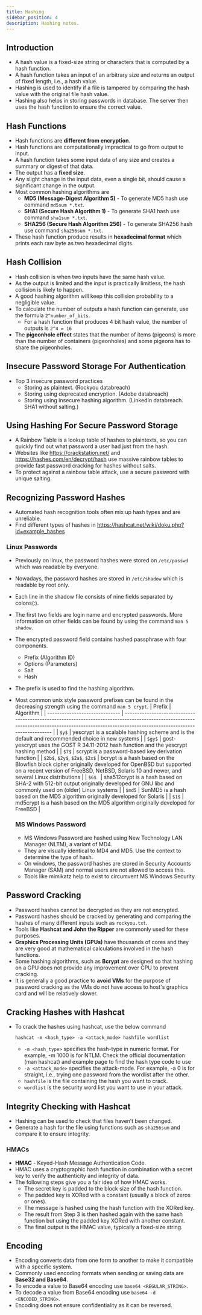 ```yaml
---
title: Hashing
sidebar_position: 4
description: Hashing notes.
---
```


## Introduction
- A hash value is a fixed-size string or characters that is computed by a hash function. 
- A hash function takes an input of an arbitrary size and returns an output of fixed length, i.e., a hash value. 
- Hashing is used to identify if a file is tampered by comparing the hash value with the original file hash value.
- Hashing also helps in storing passwords in database. The server then uses the hash function to ensure the correct value.

## Hash Functions
- Hash functions are **different from encryption**.
- Hash functions are computationally impractical to go from output to input.
- A hash function takes some input data of any size and creates a summary or digest of that data. 
- The output has a **fixed size**. 
- Any slight change in the input data, even a single bit, should cause a significant change in the output.
- Most common hashing algorithms are 
  - **MD5 (Message-Digest Algorithm 5)** - To generate MD5 hash use command `md5sum *.txt`.
  - **SHA1 (Secure Hash Algorithm 1)** - To generate SHA1 hash use command `sha1sum *.txt`.
  - **SHA256 (Secure Hash Algorithm 256)** - To generate SHA256 hash use command `sha256sum *.txt`.
- These hash function produce results in **hexadecimal format** which prints each raw byte as two hexadecimal digits.

## Hash Collision
- Hash collision is when two inputs have the same hash value.
- As the output is limited and the input is practically limitless, the hash collision is likely to happen.
- A good hashing algorithm will keep this collision probability to a negligible value.
- To calculate the number of outputs a hash function can generate, use the formula `2^number_of_bits`.
  - For a hash function that produces 4 bit hash value, the number of outputs is `2^4 = 16`
- The **pigeonhole effect** states that the number of items (pigeons) is more than the number of containers (pigeonholes) and some pigeons has to share the pigeonholes.

## Insecure Password Storage For Authentication
- Top 3 insecure password practices
  - Storing as plaintext. (Rockyou databreach)
  - Storing using deprecated encryption. (Adobe databreach)
  - Storing using insecure hashing algorithm. (LinkedIn databreach. SHA1 without salting.)

## Using Hashing For Secure Password Storage
- A Rainbow Table is a lookup table of hashes to plaintexts, so you can quickly find out what password a user had just from the hash.
- Websites like https://crackstation.net/ and https://hashes.com/en/decrypt/hash use massive rainbow tables to provide fast password cracking for hashes without salts.
- To protect against a rainbow table attack, use a secure password with unique salting.

## Recognizing Password Hashes
- Automated hash recognition tools often mix up hash types and are unreliable.
- Find different types of hashes in https://hashcat.net/wiki/doku.php?id=example_hashes

### Linux Passwords
- Previously on linux, the password hashes were stored on `/etc/passwd` which was readable by everyone.
- Nowadays, the password hashes are stored in `/etc/shadow` which is readable by root only.
- Each line in the shadow file consists of nine fields separated by colons(:).
- The first two fields are login name and encrypted passwords. More information on other fields can be found by using the command `man 5 shadow`.
- The encrypted password field contains hashed passphrase with four components.
  - Prefix (Algorithm ID)
  - Options (Parameters)
  - Salt
  - Hash
- The prefix is used to find the hashing algorithm.
- Most common unix style password prefixes can be found in the decreasing strength using the command `man 5 crypt`.
  | Prefix                         | Algorithm                                                                                                                                                                                        |
  | ------------------------------ | ------------------------------------------------------------------------------------------------------------------------------------------------------------------------------------------------ |
  | `$y$`                          | yescrypt is a scalable hashing scheme and is the default and recommended choice in new systems                                                                                                   |
  | `$gy$`                         | gost-yescrypt uses the GOST R 34.11-2012 hash function and the yescrypt hashing method                                                                                                           |
  | `$7$`                          | scrypt is a password-based key derivation function                                                                                                                                               |
  | `$2b$`, `$2y$`, `$2a$`, `$2x$` | bcrypt is a hash based on the Blowfish block cipher originally developed for OpenBSD but supported on a recent version of FreeBSD, NetBSD, Solaris 10 and newer, and several Linux distributions |
  | `$6$ `                         | sha512crypt is a hash based on SHA-2 with 512-bit output originally developed for GNU libc and commonly used on (older) Linux systems                                                            |
  | `$md5`                         | SunMD5 is a hash based on the MD5 algorithm originally developed for Solaris                                                                                                                     |
  | `$1$`                          | md5crypt is a hash based on the MD5 algorithm originally developed for FreeBSD                                                                                                                   |

  ### MS Windows Password
  - MS Windows Password are hashed using New Technology LAN Manager (NLTM), a variant of MD4.
  - They are visually identical to MD4 and MD5. Use the context to determine the type of hash.
  - On windows, the password hashes are stored in Security Accounts Manager (SAM) and normal users are not allowed to access this.
  - Tools like mimikatz help to exist to circumvent MS Windows Security.

## Password Cracking
- Password hashes cannot be decrypted as they are not encrypted.
- Password hashes should be cracked by generating and comparing the hashes of many different inputs such as `rockyou.txt`.
- Tools like **Hashcat and John the Ripper** are commonly used for these purposes.
- **Graphics Processing Units (GPUs)** have thousands of cores and they are very good at mathematical calculations involved in the hash functions.
- Some hashing algorithms, such as **Bcrypt** are designed so that hashing on a GPU does not provide any improvement over CPU to prevent cracking.
- It is generally a good practice to **avoid VMs** for the purpose of password cracking as the VMs do not have access to host's graphics card and will be relatively slower.

## Cracking Hashes with Hashcat
- To crack the hashes using hashcat, use the below command
    ```
    hashcat -m <hash_type> -a <attack_mode> hashfile wordlist
    ```
  - `-m <hash_type>` specifies the hash-type in numeric format. For example, -m 1000 is for NTLM. Check the official documentation (man hashcat) and example page to find the hash type code to use
  - `-a <attack_mode>` specifies the attack-mode. For example, -a 0 is for straight, i.e., trying one password from the wordlist after the other.
  - `hashfile` is the file containing the hash you want to crack.
  - `wordlist` is the security word list you want to use in your attack.
 
 ## Integrity Checking with Hashcat
 - Hashing can be used to check that files haven’t been changed.
 - Generate a hash for the file using functions such as `sha256sum` and compare it to ensure integrity.

### HMACs
- **HMAC** - Keyed-Hash Message Authentication Code.
- HMAC uses a cryptographic hash function in combination with a secret key to verify the authenticity and integrity of data.
- The following steps give you a fair idea of how HMAC works.
  - The secret key is padded to the block size of the hash function.
  - The padded key is XORed with a constant (usually a block of zeros or ones).
  - The message is hashed using the hash function with the XORed key.
  - The result from Step 3 is then hashed again with the same hash function but using the padded key XORed with another constant.
  - The final output is the HMAC value, typically a fixed-size string.

## Encoding
- Encoding converts data from one form to another to make it compatible with a specific system. 
- Commonly used encoding formats when sending or saving data are **Base32 and Base64**.
- To encode a value to Base64 encoding use `base64 <REGULAR_STRING>`.
- To decode a value from Base64 encoding use `base64 -d <ENCODED_STRING>`.
- Encoding does not ensure confidentiality as it can be reversed.